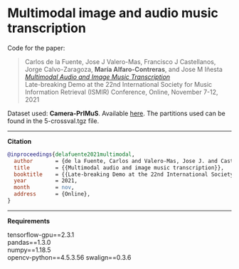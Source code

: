 # Multimodal image and audio music transcription

Code for the paper:<br />
  > Carlos de la Fuente, Jose J Valero-Mas, Francisco J Castellanos, Jorge Calvo-Zaragoza, **María Alfaro-Contreras**, and Jose M Iñesta<br />
  [*Multimodal Audio and Image Music Transcription*](https://archives.ismir.net/ismir2021/latebreaking/000022.pdf)<br />
  Late-breaking Demo at the 22nd International Society for Music Information Retrieval (ISMIR) Conference, Online, November 7-12, 2021

Dataset used: **Camera-PrIMuS**. Available [here](https://grfia.dlsi.ua.es/primus/).
The partitions used can be found in the 5-crossval.tgz file.

----

**Citation**

```bibtex
@inproceedings{delafuente2021multimodal,
  author       = {de la Fuente, Carlos and Valero-Mas, Jose J. and Castellanos, Francisco J. and Calvo-Zaragoza, Jorge and Alfaro-Contreras, Mar{\'i}a and I{\~n}esta, Jose M. },
  title        = {{Multimodal audio and image music transcription}},
  booktitle    = {{Late-breaking Demo at the 22nd International Society for Music Information Retrieval (ISMIR) Conference}},
  year         = 2021,
  month        = nov,
  address      = {Online},
}
```

----

**Requirements**

tensorflow-gpu==2.3.1<br />
pandas==1.3.0<br />
numpy==1.18.5<br />
opencv-python==4.5.3.56
swalign==0.3.6
